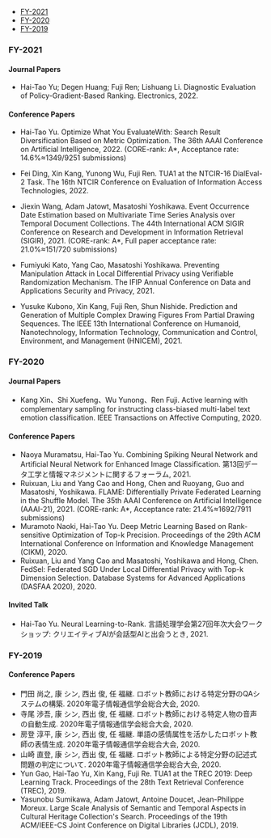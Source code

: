 - <a href="#2021">FY-2021</a>
- <a href="#2020">FY-2020</a>
- <a href="#2019">FY-2019</a>

### <a name="2021"></a>FY-2021

#### Journal Papers

- Hai-Tao Yu; Degen Huang; Fuji Ren; Lishuang Li. Diagnostic Evaluation of Policy-Gradient-Based Ranking. Electronics, 2022.

#### Conference Papers

- Hai-Tao Yu. Optimize What You EvaluateWith: Search Result Diversification Based on Metric Optimization. The 36th AAAI Conference on Artificial Intelligence, 2022. (CORE-rank: A*, Acceptance rate: 14.6%≈1349/9251 submissions)

- Fei Ding, Xin Kang, Yunong Wu, Fuji Ren. TUA1 at the NTCIR-16 DialEval-2 Task. The 16th NTCIR Conference on Evaluation of Information Access Technologies, 2022.

- Jiexin Wang, Adam Jatowt, Masatoshi Yoshikawa. Event Occurrence Date Estimation based on Multivariate Time Series Analysis over Temporal Document Collections. The 44th International ACM SIGIR Conference on Research and Development in Information Retrieval (SIGIR), 2021. (CORE-rank: A*, Full paper acceptance rate: 21.0%≈151/720 submissions)

- Fumiyuki Kato, Yang Cao, Masatoshi Yoshikawa. Preventing Manipulation Attack in Local Differential Privacy using Verifiable Randomization Mechanism. The IFIP Annual Conference on Data and Applications Security and Privacy, 2021.

- Yusuke Kubono, Xin Kang, Fuji Ren, Shun Nishide. Prediction and Generation of Multiple Complex Drawing Figures From Partial Drawing Sequences. The IEEE 13th International Conference on Humanoid, Nanotechnology, Information Technology, Communication and Control, Environment, and Management (HNICEM), 2021.


### <a name="2020"></a>FY-2020

#### Journal Papers

- Kang Xin、Shi Xuefeng、Wu Yunong、Ren Fuji. Active learning with complementary sampling for instructing class-biased multi-label text emotion classification. IEEE Transactions on Affective Computing, 2020.

#### Conference Papers

- Naoya Muramatsu, Hai-Tao Yu. Combining Spiking Neural Network and Artificial Neural Network for Enhanced Image Classification. 第13回データ工学と情報マネジメントに関するフォーラム, 2021.
- Ruixuan, Liu and Yang Cao and Hong, Chen and Ruoyang, Guo and Masatoshi, Yoshikawa. FLAME: Differentially Private Federated Learning in the Shuffle Model. The 35th AAAI Conference on Artificial Intelligence (AAAI-21), 2021. (CORE-rank: A*, Acceptance rate: 21.4%≈1692/7911 submissions)
- Muramoto Naoki, Hai-Tao Yu. Deep Metric Learning Based on Rank-sensitive Optimization of Top-k Precision. Proceedings of the 29th ACM International Conference on Information and Knowledge Management (CIKM), 2020.
- Ruixuan, Liu and Yang Cao and Masatoshi, Yoshikawa and Hong, Chen. FedSel: Federated SGD Under Local Differential Privacy with Top-k Dimension Selection. Database Systems for Advanced Applications (DASFAA 2020), 2020.

#### Invited Talk

- Hai-Tao Yu. Neural Learning-to-Rank. 言語処理学会第27回年次大会ワークショップ: クリエイティブAIが会話型AIと出会うとき, 2021.


### <a name="2019"></a>FY-2019

#### Conference Papers

- 門田 尚之, 康 シン, 西出 俊, 任 福継. ロボット教師における特定分野のQAシステムの構築. 2020年電子情報通信学会総合大会, 2020.
- 寺尾 渉吾, 康 シン, 西出 俊, 任 福継. ロボット教師における特定人物の音声の自動生成. 2020年電子情報通信学会総合大会, 2020.
- 房登 淳平, 康 シン, 西出 俊, 任 福継. 単語の感情属性を活かしたロボット教師の表情生成. 2020年電子情報通信学会総合大会, 2020.
- 山崎 直登, 康 シン, 西出 俊, 任 福継. ロボット教師による特定分野の記述式問題の判定について. 2020年電子情報通信学会総合大会, 2020.
- Yun Gao, Hai-Tao Yu, Xin Kang, Fuji Re. TUA1 at the TREC 2019: Deep Learning Track. Proceedings of the 28th Text Retrieval Conference (TREC), 2019.
- Yasunobu Sumikawa, Adam Jatowt, Antoine Doucet, Jean-Philippe Moreux. Large Scale Analysis of Semantic and Temporal Aspects in Cultural Heritage Collection's Search. Proceedings of the 19th ACM/IEEE-CS Joint Conference on Digital Libraries (JCDL), 2019. 




